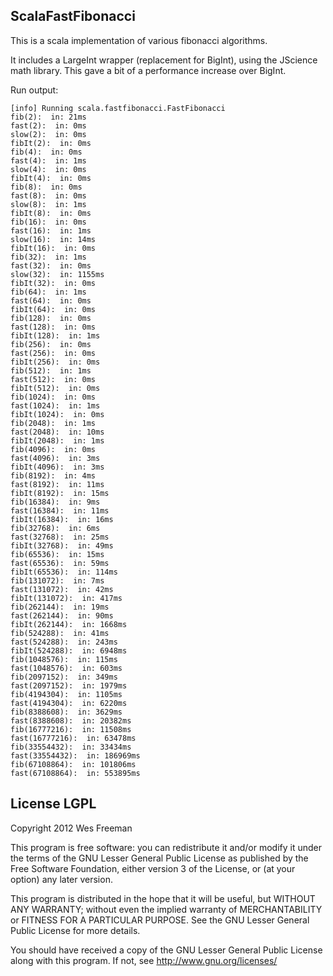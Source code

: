 ## ScalaFastFibonacci
This is a scala implementation of various fibonacci algorithms.

It includes a LargeInt wrapper (replacement for BigInt), using the JScience math library. This gave a bit of a performance increase over BigInt.

Run output:

```
[info] Running scala.fastfibonacci.FastFibonacci 
fib(2):  in: 21ms
fast(2):  in: 0ms
slow(2):  in: 0ms
fibIt(2):  in: 0ms
fib(4):  in: 0ms
fast(4):  in: 1ms
slow(4):  in: 0ms
fibIt(4):  in: 0ms
fib(8):  in: 0ms
fast(8):  in: 0ms
slow(8):  in: 1ms
fibIt(8):  in: 0ms
fib(16):  in: 0ms
fast(16):  in: 1ms
slow(16):  in: 14ms
fibIt(16):  in: 0ms
fib(32):  in: 1ms
fast(32):  in: 0ms
slow(32):  in: 1155ms
fibIt(32):  in: 0ms
fib(64):  in: 1ms
fast(64):  in: 0ms
fibIt(64):  in: 0ms
fib(128):  in: 0ms
fast(128):  in: 0ms
fibIt(128):  in: 1ms
fib(256):  in: 0ms
fast(256):  in: 0ms
fibIt(256):  in: 0ms
fib(512):  in: 1ms
fast(512):  in: 0ms
fibIt(512):  in: 0ms
fib(1024):  in: 0ms
fast(1024):  in: 1ms
fibIt(1024):  in: 0ms
fib(2048):  in: 1ms
fast(2048):  in: 10ms
fibIt(2048):  in: 1ms
fib(4096):  in: 0ms
fast(4096):  in: 3ms
fibIt(4096):  in: 3ms
fib(8192):  in: 4ms
fast(8192):  in: 11ms
fibIt(8192):  in: 15ms
fib(16384):  in: 9ms
fast(16384):  in: 11ms
fibIt(16384):  in: 16ms
fib(32768):  in: 6ms
fast(32768):  in: 25ms
fibIt(32768):  in: 49ms
fib(65536):  in: 15ms
fast(65536):  in: 59ms
fibIt(65536):  in: 114ms
fib(131072):  in: 7ms
fast(131072):  in: 42ms
fibIt(131072):  in: 417ms
fib(262144):  in: 19ms
fast(262144):  in: 90ms
fibIt(262144):  in: 1668ms
fib(524288):  in: 41ms
fast(524288):  in: 243ms
fibIt(524288):  in: 6948ms
fib(1048576):  in: 115ms
fast(1048576):  in: 603ms
fib(2097152):  in: 349ms
fast(2097152):  in: 1979ms
fib(4194304):  in: 1105ms
fast(4194304):  in: 6220ms
fib(8388608):  in: 3629ms
fast(8388608):  in: 20382ms
fib(16777216):  in: 11508ms
fast(16777216):  in: 63478ms
fib(33554432):  in: 33434ms
fast(33554432):  in: 186969ms
fib(67108864):  in: 101806ms
fast(67108864):  in: 553895ms
```

## License LGPL
Copyright 2012 Wes Freeman

This program is free software: you can redistribute it and/or modify
it under the terms of the GNU Lesser General Public License as published by
the Free Software Foundation, either version 3 of the License, or
(at your option) any later version.

This program is distributed in the hope that it will be useful,
but WITHOUT ANY WARRANTY; without even the implied warranty of
MERCHANTABILITY or FITNESS FOR A PARTICULAR PURPOSE.  See the
GNU Lesser General Public License for more details.
 
You should have received a copy of the GNU Lesser General Public License
along with this program.  If not, see http://www.gnu.org/licenses/
